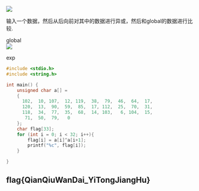 ![](https://cdn.nlark.com/yuque/0/2025/png/49936689/1741076920611-0eaf314d-9160-45c7-8d68-9591c7c66770.png)

输入一个数据，然后从后向前对其中的数据进行异或，然后和global的数据进行比较.

global  
![](https://cdn.nlark.com/yuque/0/2025/png/49936689/1741076985069-fecf6986-76b6-40b5-b238-a58e4a3ce26c.png)

exp

```cpp
#include <stdio.h>
#include <string.h>

int main() {
    unsigned char a[] =
    {
      102,  10, 107,  12, 119,  38,  79,  46,  64,  17, 
      120,  13,  90,  59,  85,  17, 112,  25,  70,  31, 
      118,  34,  77,  35,  68,  14, 103,   6, 104,  15, 
       71,  50,  79,   0
    };
    char flag[33];
    for (int i = 0; i < 32; i++){
        flag[i] = a[i]^a[i+1];
        printf("%c", flag[i]);
    }

}
```

<h2 id="VRs62">flag{QianQiuWanDai_YiTongJiangHu}</h2>
